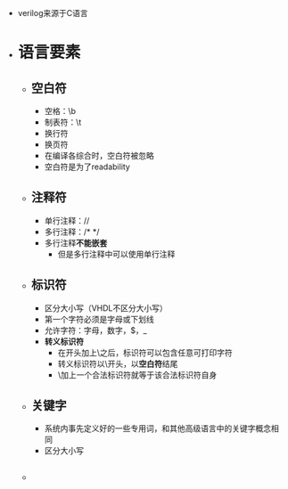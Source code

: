 - verilog来源于C语言
- # 语言要素
	- ## 空白符
		- 空格：\\b
		- 制表符：\\t
		- 换行符
		- 换页符
		- 在编译各综合时，空白符被忽略
		- 空白符是为了readability
	- ## 注释符
		- 单行注释：//
		- 多行注释：/* */
		- 多行注释**不能嵌套**
			- 但是多行注释中可以使用单行注释
	- ## 标识符
		- 区分大小写（VHDL不区分大小写）
		- 第一个字符必须是字母或下划线
		- 允许字符：字母，数字，$，_
		- **转义标识符**
			- 在开头加上\之后，标识符可以包含任意可打印字符
			- 转义标识符以\开头，以**空白符**结尾
			- \加上一个合法标识符就等于该合法标识符自身
	- ## 关键字
		- 系统内事先定义好的一些专用词，和其他高级语言中的关键字概念相同
		- 区分大小写
	- ##